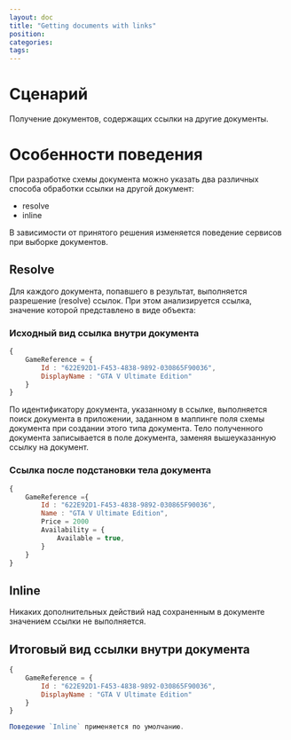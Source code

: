 ```yaml
---
layout: doc
title: "Getting documents with links"
position: 
categories: 
tags:
---
```


# Сценарий
Получение документов, содержащих ссылки на другие документы.

# Особенности поведения
При разработке схемы документа можно указать два различных способа обработки ссылки на другой документ:

* resolve
* inline

В зависимости от принятого решения изменяется поведение сервисов при выборке документов.

## Resolve
Для каждого документа, попавшего в результат, выполняется разрешение (resolve) ссылок. При этом анализируется ссылка, значение которой представлено в виде объекта:

### Исходный вид ссылка внутри документа
```js
{
	GameReference =	{
		Id : "622E92D1-F453-4838-9892-030865F90036",
		DisplayName : "GTA V Ultimate Edition"
	}
}
```

По идентификатору документа, указанному в ссылке, выполняется поиск документа в приложении, заданном
в маппинге поля схемы документа при создании этого типа документа. Тело полученного документа записывается в поле документа, заменяя вышеуказанную ссылку на документ.

### Ссылка после подстановки тела документа
```js
{
	GameReference ={
		Id : "622E92D1-F453-4838-9892-030865F90036",
		Name : "GTA V Ultimate Edition",
		Price = 2000
		Availability = {
			Available = true,
		}
	}
}
```

## Inline
Никаких дополнительных действий над сохраненным в документе значением ссылки не выполняется.

## Итоговый вид ссылки внутри документа
```js
{
	GameReference =	{
		Id : "622E92D1-F453-4838-9892-030865F90036",
		DisplayName : "GTA V Ultimate Edition"
	}
}

Поведение `Inline` применяется по умолчанию.
